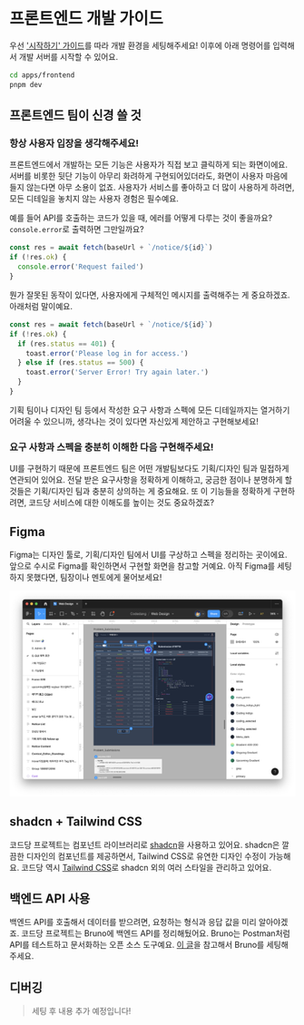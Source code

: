 # 프론트엔드 개발 가이드

우선 ['시작하기' 가이드](/dev/intro/getting-started.md)를 따라 개발 환경을 세팅해주세요!
이후에 아래 명령어를 입력해서 개발 서버를 시작할 수 있어요.

```bash
cd apps/frontend
pnpm dev
```

## 프론트엔드 팀이 신경 쓸 것

### 항상 사용자 입장을 생각해주세요!

프론트엔드에서 개발하는 모든 기능은 사용자가 직접 보고 클릭하게 되는 화면이에요.
서버를 비롯한 뒷단 기능이 아무리 화려하게 구현되어있더라도, 화면이 사용자 마음에 들지 않는다면 아무 소용이 없죠.
사용자가 서비스를 좋아하고 더 많이 사용하게 하려면, 모든 디테일을 놓치지 않는 사용자 경험은 필수예요.

예를 들어 API를 호출하는 코드가 있을 때, 에러를 어떻게 다루는 것이 좋을까요?
`console.error`로 출력하면 그만일까요?

```ts
const res = await fetch(baseUrl + `/notice/${id}`)
if (!res.ok) {
  console.error('Request failed')
}
```

뭔가 잘못된 동작이 있다면, 사용자에게 구체적인 메시지를 출력해주는 게 중요하겠죠.
아래처럼 말이예요.

```ts
const res = await fetch(baseUrl + `/notice/${id}`)
if (!res.ok) {
  if (res.status == 401) {
    toast.error('Please log in for access.')
  } else if (res.status == 500) {
    toast.error('Server Error! Try again later.')
  }
}
```

기획 팀이나 디자인 팀 등에서 작성한 요구 사항과 스펙에 모든 디테일까지는 열거하기 어려울 수 있으니까, 생각나는 것이 있다면 자신있게 제안하고 구현해보세요!

### 요구 사항과 스펙을 충분히 이해한 다음 구현해주세요!

UI를 구현하기 때문에 프론트엔드 팀은 어떤 개발팀보다도 기획/디자인 팀과 밀접하게 연관되어 있어요.
전달 받은 요구사항을 정확하게 이해하고, 궁금한 점이나 분명하게 할 것들은 기획/디자인 팀과 충분히 상의하는 게 중요해요.
또 이 기능들을 정확하게 구현하려면, 코드당 서비스에 대한 이해도를 높이는 것도 중요하겠죠?

## Figma

Figma는 디자인 툴로, 기획/디자인 팀에서 UI를 구상하고 스펙을 정리하는 곳이에요.
앞으로 수시로 Figma를 확인하면서 구현할 화면을 참고할 거예요.
아직 Figma를 세팅하지 못했다면, 팀장이나 멘토에게 물어보세요!

![Figma](assets/figma.png)

## shadcn + Tailwind CSS

코드당 프로젝트는 컴포넌트 라이브러리로 [shadcn](https://ui.shadcn.com/)을 사용하고 있어요.
shadcn은 깔끔한 디자인의 컴포넌트를 제공하면서, Tailwind CSS로 유연한 디자인 수정이 가능해요.
코드당 역시 [Tailwind CSS](https://tailwindcss.com/)로 shadcn 외의 여러 스타일을 관리하고 있어요.

## 백엔드 API 사용

백엔드 API를 호출해서 데이터를 받으려면, 요청하는 형식과 응답 값을 미리 알아야겠죠.
코드당 프로젝트는 Bruno에 백엔드 API를 정리해뒀어요.
Bruno는 Postman처럼 API를 테스트하고 문서화하는 오픈 소스 도구예요.
[이 글](/dev/tools/bruno.md)을 참고해서 Bruno를 세팅해주세요.

## 디버깅

> 세팅 후 내용 추가 예정입니다!
